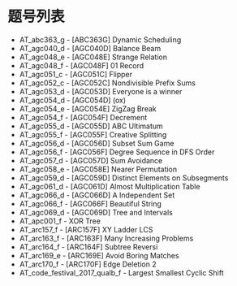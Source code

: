 # 题号列表

- AT_abc363_g - [ABC363G] Dynamic Scheduling
- AT_agc040_d - [AGC040D] Balance Beam
- AT_agc048_e - [AGC048E] Strange Relation
- AT_agc048_f - [AGC048F] 01 Record
- AT_agc051_c - [AGC051C] Flipper
- AT_agc052_c - [AGC052C] Nondivisible Prefix Sums
- AT_agc053_d - [AGC053D] Everyone is a winner
- AT_agc054_d - [AGC054D] (ox)
- AT_agc054_e - [AGC054E] ZigZag Break
- AT_agc054_f - [AGC054F] Decrement
- AT_agc055_d - [AGC055D] ABC Ultimatum
- AT_agc055_f - [AGC055F] Creative Splitting
- AT_agc056_d - [AGC056D] Subset Sum Game
- AT_agc056_f - [AGC056F] Degree Sequence in DFS Order
- AT_agc057_d - [AGC057D] Sum Avoidance
- AT_agc058_e - [AGC058E] Nearer Permutation
- AT_agc059_d - [AGC059D] Distinct Elements on Subsegments
- AT_agc061_d - [AGC061D] Almost Multiplication Table
- AT_agc066_d - [AGC066D] A Independent Set
- AT_agc066_f - [AGC066F] Beautiful String
- AT_agc069_d - [AGC069D] Tree and Intervals
- AT_apc001_f - XOR Tree
- AT_arc157_f - [ARC157F] XY Ladder LCS
- AT_arc163_f - [ARC163F] Many Increasing Problems
- AT_arc164_f - [ARC164F] Subtree Reversi
- AT_arc169_e - [ARC169E] Avoid Boring Matches
- AT_arc170_f - [ARC170F] Edge Deletion 2
- AT_code_festival_2017_qualb_f - Largest Smallest Cyclic Shift
